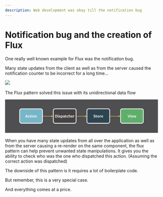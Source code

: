 ```yaml
---
description: Web development was okay till the notification bug
---
```


# Notification bug and the creation of Flux

One really well known example for Flux was the notification bug.

Many state updates from the client as well as from the server caused the notification counter to be incorrect for a long time...

![](https://encrypted-tbn0.gstatic.com/images?q=tbn:ANd9GcQZg7-aVRfctv-NUbESjrQJJDrn_GESCDvHByDpK-XPi_HyQ_Mr_w&s)

The Flux pattern solved this issue with its unidirectional data flow

![](.gitbook/assets/flux-simple-f8-diagram-1300w.png)

When you have many state updates from all over the application as well as from the server causing a re-render on the same component, the flux pattern can help prevent unwanted state manipulations. It gives you the ability to check who was the one who dispatched this action. \(Assuming the correct action was dispatched\)

The downside of this pattern is it requires a lot of boilerplate code.

But remember, this is a very special case.

And everything comes at a price.


